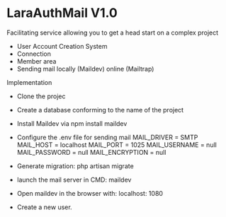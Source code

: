 # LaraAuthMail V1.0
Facilitating service allowing you to get a head start on a complex project


- User Account Creation System
- Connection
- Member area
- Sending mail locally (Maildev) online (Mailtrap)


Implementation

- Clone the projec
- Create a database conforming to the name of the project
- Install Maildev via 
    npm install maildev
- Configure the .env file for sending mail
    MAIL_DRIVER = SMTP
    MAIL_HOST = localhost
    MAIL_PORT = 1025
    MAIL_USERNAME = null
    MAIL_PASSWORD = null
    MAIL_ENCRYPTION = null
    
- Generate migration: 
    php artisan migrate
- launch the mail server in CMD: 
    maildev
- Open maildev in the browser with: 
      localhost: 1080
- Create a new user.
